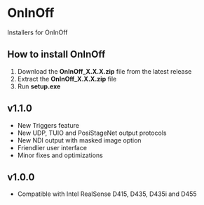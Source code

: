# OnInOff
Installers for OnInOff

## How to install OnInOff

1. Download the **OnInOff_X.X.X.zip** file from the latest release
2. Extract the **OnInOff_X.X.X.zip** file
3. Run **setup.exe**

## v1.1.0
*   New Triggers feature
*   New UDP, TUIO and PosiStageNet output protocols
*   New NDI output with masked image option
*   Friendlier user interface
*   Minor fixes and optimizations

## v1.0.0
*   Compatible with Intel RealSense D415, D435, D435i and D455
